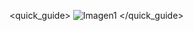 <quick_guide>
![Imagen1](http://static.energysistem.com/images/manuals/39245/53735b380e71b.jpg)
</quick_guide>

